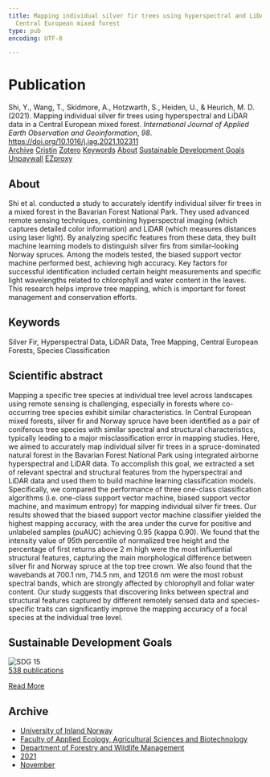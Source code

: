 ```yaml
---
title: Mapping individual silver fir trees using hyperspectral and LiDAR data in a
  Central European mixed forest
type: pub
encoding: UTF-8

---
```

<h1>Publication</h1>
<article id="csl-bib-container-VK4ZFSH6" class="csl-bib-container">
  <div class="csl-bib-body"> <div class="csl-entry">Shi, Y., Wang, T., Skidmore, A., Hotzwarth, S., Heiden, U., &#38; Heurich, M. D. (2021). Mapping individual silver fir trees using hyperspectral and LiDAR data in a Central European mixed forest. <i>International Journal of Applied Earth Observation and Geoinformation</i>, <i>98</i>. <a href="https://doi.org/10.1016/j.jag.2021.102311">https://doi.org/10.1016/j.jag.2021.102311</a></div> </div>
  <div class="csl-bib-buttons">
    <a href="#taxonomy-article-VK4ZFSH6" alt="archive" class="csl-bib-button">Archive</a>
    <a href="https://app.cristin.no/results/show.jsf?id=1954283" alt="Cristin" class="csl-bib-button">Cristin</a>
    <a href="http://zotero.org/groups/5881554/items/VK4ZFSH6" alt="Zotero" class="csl-bib-button">Zotero</a>
    <a href="#keywords-article-VK4ZFSH6" alt="keywords" class="csl-bib-button">Keywords</a>
    <a href="#about-article-VK4ZFSH6" alt="about_pub" class="csl-bib-button">About</a>
    <a href="#sdg-article-VK4ZFSH6" alt="sdg" class="csl-bib-button">Sustainable Development Goals</a>
    <a href="https://doi.org/10.1016/j.jag.2021.102311" alt="Unpaywall" class="csl-bib-button">Unpaywall</a>
    <a href="https://doi.org/10.1016/j.jag.2021.102311" alt="EZproxy" class="csl-bib-button">EZproxy</a>
  </div>
  <div id="csl-bib-meta-container-VK4ZFSH6"></div>
</article>
<div id="csl-bib-meta-VK4ZFSH6" class="csl-bib-meta">
  <article id="about-article-VK4ZFSH6" class="about_pub-article">
    <h1>About</h1>
    Shi et al. conducted a study to accurately identify individual silver fir trees in a mixed forest in the Bavarian Forest National Park. They used advanced remote sensing techniques, combining hyperspectral imaging (which captures detailed color information) and LiDAR (which measures distances using laser light). By analyzing specific features from these data, they built machine learning models to distinguish silver firs from similar-looking Norway spruces. Among the models tested, the biased support vector machine performed best, achieving high accuracy. Key factors for successful identification included certain height measurements and specific light wavelengths related to chlorophyll and water content in the leaves. This research helps improve tree mapping, which is important for forest management and conservation efforts.
  </article>
  <article id="keywords-article-VK4ZFSH6" class="keywords-article">
    <h1>Keywords</h1>
    Silver Fir, Hyperspectral Data, LiDAR Data, Tree Mapping, Central European Forests, Species Classification
  </article>
  <article id="abstract-article-VK4ZFSH6" class="abstract-article">
    <h1>Scientific abstract</h1>
    Mapping a specific tree species at individual tree level across landscapes using remote sensing is challenging, especially in forests where co-occurring tree species exhibit similar characteristics. In Central European mixed forests, silver fir and Norway spruce have been identified as a pair of coniferous tree species with similar spectral and structural characteristics, typically leading to a major misclassification error in mapping studies. Here, we aimed to accurately map individual silver fir trees in a spruce-dominated natural forest in the Bavarian Forest National Park using integrated airborne hyperspectral and LiDAR data. To accomplish this goal, we extracted a set of relevant spectral and structural features from the hyperspectral and LiDAR data and used them to build machine learning classification models. Specifically, we compared the performance of three one-class classification algorithms (i.e. one-class support vector machine, biased support vector machine, and maximum entropy) for mapping individual silver fir trees. Our results showed that the biased support vector machine classifier yielded the highest mapping accuracy, with the area under the curve for positive and unlabeled samples (puAUC) achieving 0.95 (kappa 0.90). We found that the intensity value of 95th percentile of normalized tree height and the percentage of first returns above 2 m high were the most influential structural features, capturing the main morphological difference between silver fir and Norway spruce at the top tree crown. We also found that the wavebands at 700.1 nm, 714.5 nm, and 1201.6 nm were the most robust spectral bands, which are strongly affected by chlorophyll and foliar water content. Our study suggests that discovering links between spectral and structural features captured by different remotely sensed data and species-specific traits can significantly improve the mapping accuracy of a focal species at the individual tree level.
  </article>
  <article id="sdg-article-VK4ZFSH6" class="sdg-article">
    <h1>Sustainable Development Goals</h1>
    <div class="sdg-container"><div id="sdg15" class="sdg">
        <img src="{{< params subfolder >}}images/sdg/sdg15_en.png" class="image" alt="SDG 15">
        <div class="sdg-overlay">
          <a href="/en/archive/?key=?sdg=15#archive" class="sdg-publication-count"><span>538</span> publications</a>
          <p><a href="https://sdgs.un.org/goals/goal15" class="sdg-read-more">Read More</a></p>
        </div>
      </div></div>
  </article>
  <article id="taxonomy-article-VK4ZFSH6" class="taxonomy-article">
    <h1>Archive</h1>
    <ul>
      <li>
        <a href="/en/archive/?key=3DCRN523">University of Inland Norway</a>
      </li>
      <li>
        <a href="/en/archive/?key=T77LXH6D">Faculty of Applied Ecology, Agricultural Sciences and Biotechnology</a>
      </li>
      <li>
        <a href="/en/archive/?key=7TRARPE3">Department of Forestry and Wildlife Management</a>
      </li>
      <li>
        <a href="/en/archive/?key=5LT6Q2XL">2021</a>
      </li>
      <li>
        <a href="/en/archive/?key=XJI2FSP6">November</a>
      </li>
    </ul>
  </article>
</div>
